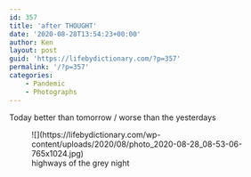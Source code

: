```yaml
---
id: 357
title: 'after THOUGHT'
date: '2020-08-28T13:54:23+00:00'
author: Ken
layout: post
guid: 'https://lifebydictionary.com/?p=357'
permalink: '/?p=357'
categories:
    - Pandemic
    - Photographs
---
```


Today better than tomorrow / worse than the yesterdays

<figure class="wp-block-image size-large">![](https://lifebydictionary.com/wp-content/uploads/2020/08/photo_2020-08-28_08-53-06-765x1024.jpg)<figcaption>highways of the grey night</figcaption></figure>